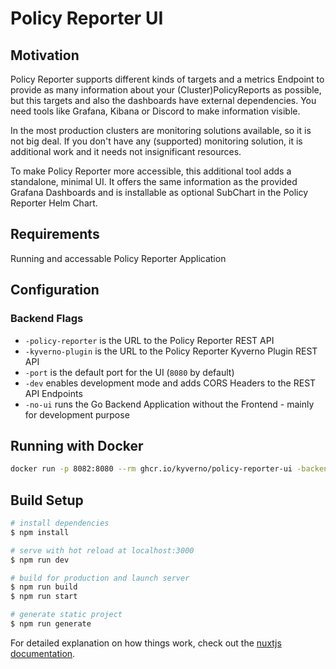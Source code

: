 # Policy Reporter UI

## Motivation

Policy Reporter supports different kinds of targets and a metrics Endpoint to provide as many information about your (Cluster)PolicyReports as possible, but this targets and also the dashboards have external dependencies. You need tools like Grafana, Kibana or Discord to make information visible.

In the most production clusters are monitoring solutions available, so it is not big deal. If you don't have any (supported) monitoring solution, it is additional work and it needs not insignificant resources.

To make Policy Reporter more accessible, this additional tool adds a standalone, minimal UI. It offers the same information as the provided Grafana Dashboards and is installable as optional SubChart in the Policy Reporter Helm Chart.

## Requirements

Running and accessable Policy Reporter Application

## Configuration

### Backend Flags

* `-policy-reporter` is the URL to the Policy Reporter REST API
* `-kyverno-plugin` is the URL to the Policy Reporter Kyverno Plugin REST API
* `-port` is the default port for the UI (`8080` by default)
* `-dev` enables development mode and adds CORS Headers to the REST API Endpoints
* `-no-ui` runs the Go Backend Application without the Frontend - mainly for development purpose

## Running with Docker

```bash
docker run -p 8082:8080 --rm ghcr.io/kyverno/policy-reporter-ui -backend http://host.docker.internal:8080
```

## Build Setup

```bash
# install dependencies
$ npm install

# serve with hot reload at localhost:3000
$ npm run dev

# build for production and launch server
$ npm run build
$ npm run start

# generate static project
$ npm run generate
```

For detailed explanation on how things work, check out the [nuxtjs documentation](https://nuxtjs.org).
